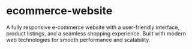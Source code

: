 # ecommerce-website
A fully responsive e-commerce website with a user-friendly interface, product listings, and a seamless shopping experience. Built with modern web technologies for smooth performance and scalability.
